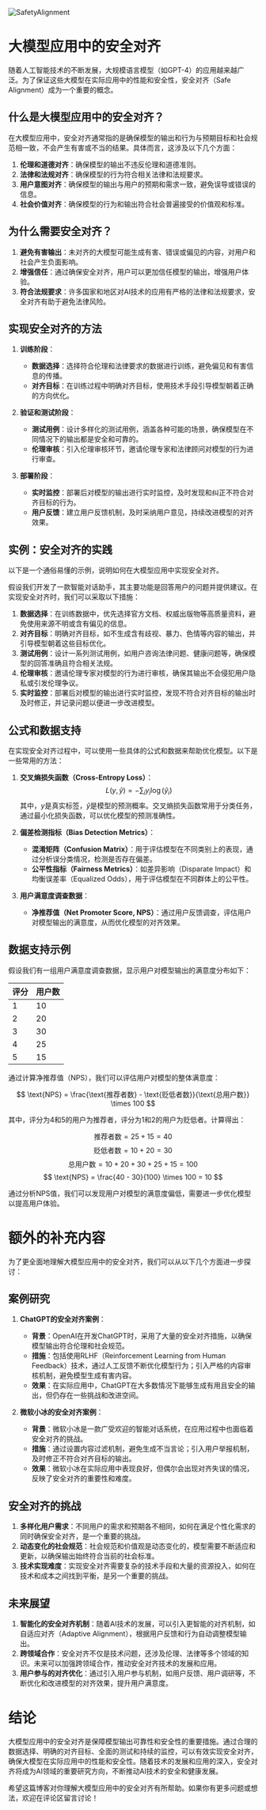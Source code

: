 ![SafetyAlignment](BigModel/SafetyAlignment/SafetyAlignment.png)
# 大模型应用中的安全对齐

随着人工智能技术的不断发展，大规模语言模型（如GPT-4）的应用越来越广泛。为了保证这些大模型在实际应用中的性能和安全性，安全对齐（Safe Alignment）成为一个重要的概念。

## 什么是大模型应用中的安全对齐？

在大模型应用中，安全对齐通常指的是确保模型的输出和行为与预期目标和社会规范相一致，不会产生有害或不当的结果。具体而言，这涉及以下几个方面：

1. **伦理和道德对齐**：确保模型的输出不违反伦理和道德准则。
2. **法律和法规对齐**：确保模型的行为符合相关法律和法规要求。
3. **用户意图对齐**：确保模型的输出与用户的预期和需求一致，避免误导或错误的信息。
4. **社会价值对齐**：确保模型的行为和输出符合社会普遍接受的价值观和标准。

## 为什么需要安全对齐？

1. **避免有害输出**：未对齐的大模型可能生成有害、错误或偏见的内容，对用户和社会产生负面影响。
2. **增强信任**：通过确保安全对齐，用户可以更加信任模型的输出，增强用户体验。
3. **符合法规要求**：许多国家和地区对AI技术的应用有严格的法律和法规要求，安全对齐有助于避免法律风险。

## 实现安全对齐的方法

1. **训练阶段**：
    - **数据选择**：选择符合伦理和法律要求的数据进行训练，避免偏见和有害信息的传播。
    - **对齐目标**：在训练过程中明确对齐目标，使用技术手段引导模型朝着正确的方向优化。

2. **验证和测试阶段**：
    - **测试用例**：设计多样化的测试用例，涵盖各种可能的场景，确保模型在不同情况下的输出都是安全和可靠的。
    - **伦理审核**：引入伦理审核环节，邀请伦理专家和法律顾问对模型的行为进行审查。

3. **部署阶段**：
    - **实时监控**：部署后对模型的输出进行实时监控，及时发现和纠正不符合对齐目标的行为。
    - **用户反馈**：建立用户反馈机制，及时采纳用户意见，持续改进模型的对齐效果。

## 实例：安全对齐的实践

以下是一个通俗易懂的示例，说明如何在大模型应用中实现安全对齐。

假设我们开发了一款智能对话助手，其主要功能是回答用户的问题并提供建议。在实现安全对齐时，我们可以采取以下措施：

1. **数据选择**：在训练数据中，优先选择官方文档、权威出版物等高质量资料，避免使用来源不明或含有偏见的信息。
2. **对齐目标**：明确对齐目标，如不生成含有歧视、暴力、色情等内容的输出，并引导模型朝着这些目标优化。
3. **测试用例**：设计一系列测试用例，如用户咨询法律问题、健康问题等，确保模型的回答准确且符合相关法规。
4. **伦理审核**：邀请伦理专家对模型的行为进行审核，确保其输出不会侵犯用户隐私或引发伦理争议。
5. **实时监控**：部署后对模型的输出进行实时监控，发现不符合对齐目标的输出时及时修正，并记录问题以便进一步改进模型。

## 公式和数据支持

在实现安全对齐过程中，可以使用一些具体的公式和数据来帮助优化模型。以下是一些常用的方法：

1. **交叉熵损失函数（Cross-Entropy Loss）**：
 $$
   L(y, \hat{y}) = -\sum_{i} y_i \log(\hat{y}_i)
 $$
   其中，$y$是真实标签，$\hat{y}$是模型的预测概率。交叉熵损失函数常用于分类任务，通过最小化损失函数，可以优化模型的预测准确性。

2. **偏差检测指标（Bias Detection Metrics）**：
   - **混淆矩阵（Confusion Matrix）**：用于评估模型在不同类别上的表现，通过分析误分类情况，检测是否存在偏差。
   - **公平性指标（Fairness Metrics）**：如差异影响（Disparate Impact）和均衡误差率（Equalized Odds），用于评估模型在不同群体上的公平性。

3. **用户满意度调查数据**：
   - **净推荐值（Net Promoter Score, NPS）**：通过用户反馈调查，评估用户对模型输出的满意度，从而优化模型的对齐效果。

## 数据支持示例

假设我们有一组用户满意度调查数据，显示用户对模型输出的满意度分布如下：

| 评分 | 用户数 |
| --- | --- |
| 1   | 10  |
| 2   | 20  |
| 3   | 30  |
| 4   | 25  |
| 5   | 15  |

通过计算净推荐值（NPS），我们可以评估用户对模型的整体满意度：

$$
\text{NPS} = \frac{\text{推荐者数} - \text{贬低者数}}{\text{总用户数}} \times 100
$$

其中，评分为4和5的用户为推荐者，评分为1和2的用户为贬低者。计算得出：

$$
\text{推荐者数} = 25 + 15 = 40
$$
$$
\text{贬低者数} = 10 + 20 = 30
$$
$$
\text{总用户数} = 10 + 20 + 30 + 25 + 15 = 100
$$
$$
\text{NPS} = \frac{40 - 30}{100} \times 100 = 10
$$

通过分析NPS值，我们可以发现用户对模型的满意度偏低，需要进一步优化模型以提高用户体验。

# 额外的补充内容

为了更全面地理解大模型应用中的安全对齐，我们可以从以下几个方面进一步探讨：

## 案例研究

1. **ChatGPT的安全对齐案例**：
    - **背景**：OpenAI在开发ChatGPT时，采用了大量的安全对齐措施，以确保模型输出符合伦理和社会规范。
    - **措施**：包括使用RLHF（Reinforcement Learning from Human Feedback）技术，通过人工反馈不断优化模型行为；引入严格的内容审核机制，避免模型生成有害内容。
    - **效果**：在实际应用中，ChatGPT在大多数情况下能够生成有用且安全的输出，但仍存在一些挑战和改进空间。

2. **微软小冰的安全对齐案例**：
    - **背景**：微软小冰是一款广受欢迎的智能对话系统，在应用过程中也面临着安全对齐的挑战。
    - **措施**：通过设置内容过滤机制，避免生成不当言论；引入用户举报机制，及时修正不符合对齐目标的输出。
    - **效果**：微软小冰在实际应用中表现良好，但偶尔会出现对齐失误的情况，反映了安全对齐的重要性和难度。

## 安全对齐的挑战

1. **多样化用户需求**：不同用户的需求和预期各不相同，如何在满足个性化需求的同时确保安全对齐，是一个重要的挑战。
2. **动态变化的社会规范**：社会规范和价值观是动态变化的，模型需要不断适应和更新，以确保输出始终符合当前的社会标准。
3. **技术实现难度**：实现安全对齐需要复杂的技术手段和大量的资源投入，如何在技术和成本之间找到平衡，是另一个重要的挑战。

## 未来展望

1. **智能化的安全对齐机制**：随着AI技术的发展，可以引入更智能的对齐机制，如自适应对齐（Adaptive Alignment），根据用户反馈和行为自动调整模型输出。
2. **跨领域合作**：安全对齐不仅是技术问题，还涉及伦理、法律等多个领域的知识。未来可以加强跨领域合作，推动安全对齐技术的发展和应用。
3. **用户参与的对齐优化**：通过引入用户参与机制，如用户反馈、用户调研等，不断优化和改进模型的对齐效果，提升用户满意度。

# 结论

大模型应用中的安全对齐是保障模型输出可靠性和安全性的重要措施。通过合理的数据选择、明确的对齐目标、全面的测试和持续的监控，可以有效实现安全对齐，确保大模型在实际应用中的性能和安全性。随着技术的发展和应用的深入，安全对齐将成为AI领域的重要研究方向，不断推动AI技术的安全和健康发展。

希望这篇博客对你理解大模型应用中的安全对齐有所帮助。如果你有更多问题或想法，欢迎在评论区留言讨论！